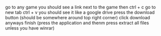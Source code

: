 go to any game
you should see a link next to the game
then ctrl + c 
go to new tab
ctrl + v
you should see it like a google drive
press the download button (should be somewhere around top right corner)
click download anyways
finish
(press the application and thenm press extract all files unless you have winrar)
